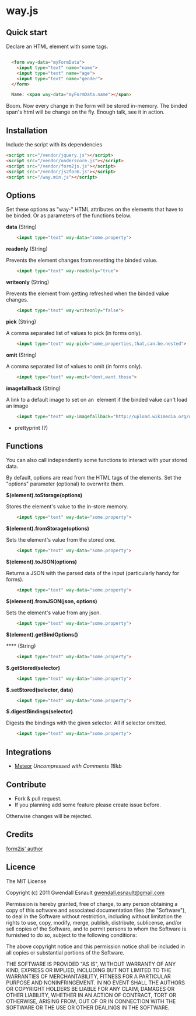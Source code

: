way.js
======

## Quick start ##

Declare an HTML element with some tags.

```html

  <form way-data="myFormData">
  	<input type="text" name="name">
  	<input type="text" name="age">
  	<input type="text" name="gender">
  </form>

  Name: <span way-data="myFormData.name"></span>

```

Boom. Now every change in the form will be stored in-memory. The binded span's html will be change on the fly. Enough talk, see it in action.


## Installation ##

Include the script with its dependencies

```html
<script src="/vendor/jquery.js"></script>
<script src="/vendor/underscore.js"></script>
<script src="/vendor/form2js.js"></script>
<script src="/vendor/js2form.js"></script>
<script src="/way.min.js"></script>
```

## Options ##

Set these options as "way-" HTML attributes on the elements that have to be binded. Or as parameters of the functions below.

**data** (String)

```html
	<input type="text" way-data="some.property">
```

**readonly** (String)

Prevents the element changes from resetting the binded value.

```html
	<input type="text" way-readonly="true">
```

**writeonly** (String)

Prevents the element from getting refreshed when the binded value changes.

```html
	<input type="text" way-writeonly="false">
```

**pick** (String)

A comma separated list of values to pick (in forms only).

```html
	<input type="text" way-pick="some,properties,that,can.be.nested">
```

**omit** (String)

A comma separated list of values to omit (in forms only).

```html
	<input type="text" way-omit="dont,want.those">
```

**imagefallback** (String)

A link to a default image to set on an <img> element if the binded value can't load an image

```html
	<input type="text" way-imagefallback="http://upload.wikimedia.org/wikipedia/en/a/a6/Bender_Rodriguez.png">
```

- prettyprint (?)

## Functions ##

You can also call independently some functions to interact with your stored data. 

By default, options are read from the HTML tags of the elements. Set the "options" parameter (optional) to overwrite them.


**$(element).toStorage(options)**

Stores the element's value to the in-store memory.

```html
	<input type="text" way-data="some.property">
```

**$(element).fromStorage(options)**

Sets the element's value from the stored one.

```html
	<input type="text" way-data="some.property">
```

**$(element).toJSON(options)**

Returns a JSON with the parsed data of the input (particularly handy for forms).

```html
	<input type="text" way-data="some.property">
```

**$(element).fromJSON(json, options)**

Sets the element's value from any json.

```html
	<input type="text" way-data="some.property">
```

**$(element).getBindOptions()**

**** (String)

```html
	<input type="text" way-data="some.property">
```

**$.getStored(selector)**

```html
	<input type="text" way-data="some.property">
```

**$.setStored(selector, data)**

```html
	<input type="text" way-data="some.property">
```

**$.digestBindings(selector)**

Digests the bindings with the given selector. All if selector omitted.

```html
	<input type="text" way-data="some.property">
```

## Integrations ##

* [Meteor](https://raw.github.com/epeli/underscore.string/master/lib/underscore.string.js) *Uncompressed with Comments 18kb*

## Contribute ##

* Fork & pull request.
* If you planning add some feature please create issue before.

Otherwise changes will be rejected.


## Credits ##
[form2js' author](https://github.com/maxatwork/form2js)


## Licence ##

The MIT License

Copyright (c) 2011 Gwendall Esnault gwendall.esnault@gmail.com

Permission is hereby granted, free of charge, to any person obtaining a copy
of this software and associated documentation files (the "Software"), to deal
in the Software without restriction, including without limitation the rights
to use, copy, modify, merge, publish, distribute, sublicense, and/or sell
copies of the Software, and to permit persons to whom the Software is
furnished to do so, subject to the following conditions:

The above copyright notice and this permission notice shall be included in
all copies or substantial portions of the Software.

THE SOFTWARE IS PROVIDED "AS IS", WITHOUT WARRANTY OF ANY KIND, EXPRESS OR
IMPLIED, INCLUDING BUT NOT LIMITED TO THE WARRANTIES OF MERCHANTABILITY,
FITNESS FOR A PARTICULAR PURPOSE AND NONINFRINGEMENT. IN NO EVENT SHALL THE
AUTHORS OR COPYRIGHT HOLDERS BE LIABLE FOR ANY CLAIM, DAMAGES OR OTHER
LIABILITY, WHETHER IN AN ACTION OF CONTRACT, TORT OR OTHERWISE, ARISING FROM,
OUT OF OR IN CONNECTION WITH THE SOFTWARE OR THE USE OR OTHER DEALINGS IN
THE SOFTWARE.
